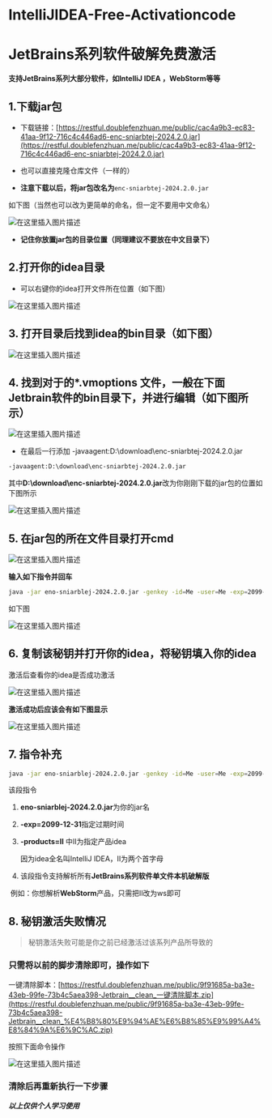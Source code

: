 # IntelliJIDEA-Free-Activationcode
# **JetBrains系列软件破解免费激活**

**支持JetBrains系列大部分软件，如IntelliJ IDEA ，WebStorm等等**

## 1.下载jar包

* 下载链接：[https://restful.doublefenzhuan.me/public/cac4a9b3-ec83-41aa-9f12-716c4c446ad6-enc-sniarbtej-2024.2.0.jar](https://restful.doublefenzhuan.me/public/cac4a9b3-ec83-41aa-9f12-716c4c446ad6-enc-sniarbtej-2024.2.0.jar)
* 也可以直接克隆仓库文件（一样的）

* **注意下载以后，将jar包改名为**`enc-sniarbtej-2024.2.0.jar` 

如下图（当然也可以改为更简单的命名，但一定不要用中文命名）

![在这里插入图片描述](https://i-blog.csdnimg.cn/direct/b52555f188f64edd8ecaa2eef31d0628.png)


* **记住你放置jar包的目录位置（同理建议不要放在中文目录下）**



## 2.打开你的idea目录

* 可以右键你的idea打开文件所在位置（如下图）

![在这里插入图片描述](https://i-blog.csdnimg.cn/direct/5de60f9e683d40018133896bce6374d0.png)
## 3. 打开目录后找到idea的bin目录（如下图）

![在这里插入图片描述](https://i-blog.csdnimg.cn/direct/1f4f439785024578afe30cff3865795f.png)

## 4. 找到对于的*.vmoptions 文件，一般在下面Jetbrain软件的bin目录下，并进行编辑（如下图所示）

![在这里插入图片描述](https://i-blog.csdnimg.cn/direct/4c977518d6d64bc59b5858c61e85ea6c.png)


* 在最后一行添加 -javaagent:D:\download\enc-sniarbtej-2024.2.0.jar

```bash
-javaagent:D:\download\enc-sniarbtej-2024.2.0.jar
```

其中**D:\download\enc-sniarbtej-2024.2.0.jar**改为你刚刚下载的jar包的位置如下图所示

![在这里插入图片描述](https://i-blog.csdnimg.cn/direct/49450dc6af0c440989369b61a950cef4.png)


## 5. 在jar包的所在文件目录打开cmd

![在这里插入图片描述](https://i-blog.csdnimg.cn/direct/f1ecd0d19b8643cfaa9416a7d4327509.png)


**输入如下指令并回车**

```bash
java -jar eno-sniarblej-2024.2.0.jar -genkey -id=Me -user=Me -exp=2099-12-31 -products=II,PC
```

如下图

![在这里插入图片描述](https://i-blog.csdnimg.cn/direct/625f4f31a2424d3590e71bc75f2f1fc0.png)

## 6. 复制该秘钥并打开你的idea，将秘钥填入你的idea

激活后查看你的idea是否成功激活

![在这里插入图片描述](https://i-blog.csdnimg.cn/direct/388163e9d9ee4a0b89862398cb578e9b.png)

**激活成功后应该会有如下图显示**

![在这里插入图片描述](https://i-blog.csdnimg.cn/direct/fec532d7dbb9443783de6467270024e6.png)

## 7. 指令补充

```bash
java -jar eno-sniarblej-2024.2.0.jar -genkey -id=Me -user=Me -exp=2099-12-31 -products=II,PC
```

该段指令

1. **eno-sniarblej-2024.2.0.jar**为你的jar名

2. **-exp=2099-12-31**指定过期时间

3. **-products=II** 中II为指定产品idea

	因为idea全名叫IntelliJ IDEA，II为两个首字母

4. 该段指令支持解析所有**JetBrains系列软件单文件本机破解版** 

​	例如：你想解析**WebStorm**产品，只需把II改为ws即可



## 8. 秘钥激活失败情况

> 秘钥激活失败可能是你之前已经激活过该系列产品所导致的

### 只需将以前的脚步清除即可，操作如下

一键清除脚本：[https://restful.doublefenzhuan.me/public/9f91685a-ba3e-43eb-99fe-73b4c5aea398-Jetbrain__clean_一键清除脚本.zip](https://restful.doublefenzhuan.me/public/9f91685a-ba3e-43eb-99fe-73b4c5aea398-Jetbrain__clean_%E4%B8%80%E9%94%AE%E6%B8%85%E9%99%A4%E8%84%9A%E6%9C%AC.zip)

按照下面命令操作

![在这里插入图片描述](https://i-blog.csdnimg.cn/direct/95a4898d71d44fa2a49192dfbe462435.png)

### 清除后再重新执行一下步骤

***以上仅供个人学习使用***
